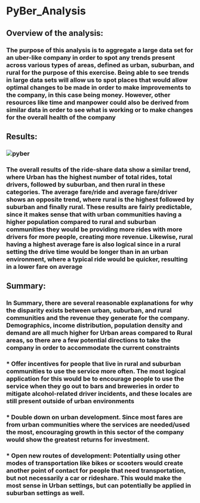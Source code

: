 # PyBer_Analysis
## Overview of the analysis:
### The purpose of this analysis is to aggregate a large data set for an uber-like company in order to spot any trends present across various types of areas, defined as urban, suburban, and rural for the purpose of this exercise. Being able to see trends in large data sets will allow us to spot places that would allow optimal changes to be made in order to make improvements to the company, in this case being money. However, other resources like time and manpower could also be derived from similar data in order to see what is working or to make changes for the overall health of the company
## Results:
### ![pyber](/Resources/PyBer_Challenge.png)
### The overall results of the ride-share data show a similar trend, where Urban has the highest number of total rides, total drivers, followed by suburban, and then rural in these categories. The average fare/ride and average fare/driver shows an opposite trend, where rural is the highest followed by suburban and finally rural. These results are fairly predictable, since it makes sense that with urban communities having a higher population compared to rural and suburban communities they would be providing more rides with more drivers for more people, creating more revenue. Likewise, rural having a highest average fare is also logical since in a rural setting the drive time would be longer than in an urban environment, where a typical ride would be quicker, resulting in a lower fare on average
## Summary:
### In Summary, there are several reasonable explanations for why the disparity exists between urban, suburban, and rural communities and the revenue they generate for the company. Demographics, income distribution, population density and demand are all much higher for Urban areas compared to Rural areas, so there are a few potential directions to take the company in order to accommodate the current constraints
### * Offer incentives for people that live in rural and suburban communities to use the service more often. The most logical application for this would be to encourage people to use the service when they go out to bars and breweries in order to mitigate alcohol-related driver incidents, and these locales are still present outside of urban environments
### * Double down on urban development. Since most fares are from urban communities where the services are needed/used the most, encouraging growth in this sector of the company would show the greatest returns for investment.
### * Open new routes of development: Potentially using other modes of transportation like bikes or scooters would create another point of contact for people that need transportation, but not necessarily a car or rideshare. This would make the most sense in Urban settings, but can potentially be applied in suburban settings as well.

